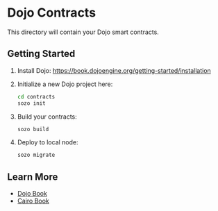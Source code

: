 # Dojo Contracts

This directory will contain your Dojo smart contracts.

## Getting Started

1. Install Dojo: https://book.dojoengine.org/getting-started/installation
2. Initialize a new Dojo project here:
   ```bash
   cd contracts
   sozo init
   ```

3. Build your contracts:
   ```bash
   sozo build
   ```

4. Deploy to local node:
   ```bash
   sozo migrate
   ```

## Learn More

- [Dojo Book](https://book.dojoengine.org/)
- [Cairo Book](https://book.cairo-lang.org/)
